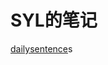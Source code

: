 # SYL的笔记

[dailysentence](./html/dailysentence.html ':include :type=iframe width=100% height=800px frameborder=0 seamless')s